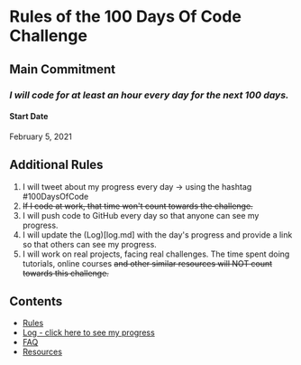 # Rules of the 100 Days Of Code Challenge

## Main Commitment
### *I will code for at least an hour every day for the next 100 days.*

#### Start Date
February 5, 2021

## Additional Rules
1. I will tweet about my progress every day -> using the hashtag #100DaysOfCode
2. ~~If I code at work, that time won't count towards the challenge.~~
3. I will push code to GitHub every day so that anyone can see my progress.
4. I will update the (Log)[log.md] with the day's progress and provide a link so that others can see my progress.
5. I will work on real projects, facing real challenges. The time spent doing tutorials, online courses ~~and other similar resources will NOT count towards this challenge.~~


## Contents
* [Rules](rules.md)
* [Log - click here to see my progress](log.md)
* [FAQ](FAQ.md)
* [Resources](resources.md)
